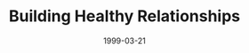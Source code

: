 ---
layout: message
category: message
series: "Cliff Notes for Real Life"
title: "Building Healthy Relationships"
date: 1999-03-21
message_id: 402
---